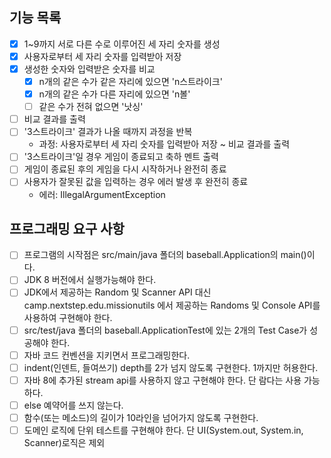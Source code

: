 
## 기능 목록
- [x] 1~9까지 서로 다른 수로 이루어진 세 자리 숫자를 생성
- [x] 사용자로부터 세 자리 숫자를 입력받아 저장
- [x] 생성한 숫자와 입력받은 숫자를 비교
  - [x] n개의 같은 수가 같은 자리에 있으면 'n스트라이크'
  - [x] n개의 같은 수가 다른 자리에 있으면 'n볼'
  - [ ] 같은 수가 전혀 없으면 '낫싱'
- [ ] 비교 결과를 출력
- [ ] '3스트라이크' 결과가 나올 때까지 과정을 반복
  * 과정: 사용자로부터 세 자리 숫자를 입력받아 저장 ~ 비교 결과를 출력
- [ ] '3스트라이크'일 경우 게임이 종료되고 축하 멘트 출력
- [ ] 게임이 종료된 후의 게임을 다시 시작하거나 완전히 종료
- [ ] 사용자가 잘못된 값을 입력하는 경우 에러 발생 후 완전히 종료
  * 에러: IllegalArgumentException

## 프로그래밍 요구 사항
- [ ] 프로그램의 시작점은 src/main/java 폴더의 baseball.Application의 main()이다.
- [ ] JDK 8 버전에서 실행가능해야 한다.
- [ ] JDK에서 제공하는 Random 및 Scanner API 대신 camp.nextstep.edu.missionutils 에서 제공하는 Randoms 및 Console API를 사용하여 구현해야 한다.
- [ ] src/test/java 폴더의 baseball.ApplicationTest에 있는 2개의 Test Case가 성공해야 한다.
- [ ] 자바 코드 컨벤션을 지키면서 프로그래밍한다.
- [ ] indent(인덴트, 들여쓰기) depth를 2가 넘지 않도록 구현한다. 1까지만 허용한다.
- [ ] 자바 8에 추가된 stream api를 사용하지 않고 구현해야 한다. 단 람다는 사용 가능하다.
- [ ] else 예약어를 쓰지 않는다.
- [ ] 함수(또는 메소드)의 길이가 10라인을 넘어가지 않도록 구현한다.
- [ ] 도메인 로직에 단위 테스트를 구현해야 한다. 단 UI(System.out, System.in, Scanner)로직은 제외